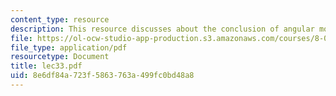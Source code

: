 ```yaml
---
content_type: resource
description: This resource discusses about the conclusion of angular momentum.
file: https://ol-ocw-studio-app-production.s3.amazonaws.com/courses/8-01l-physics-i-classical-mechanics-fall-2005/8e6df84a723f5863763a499fc0bd48a8_lec33.pdf
file_type: application/pdf
resourcetype: Document
title: lec33.pdf
uid: 8e6df84a-723f-5863-763a-499fc0bd48a8
---
```

